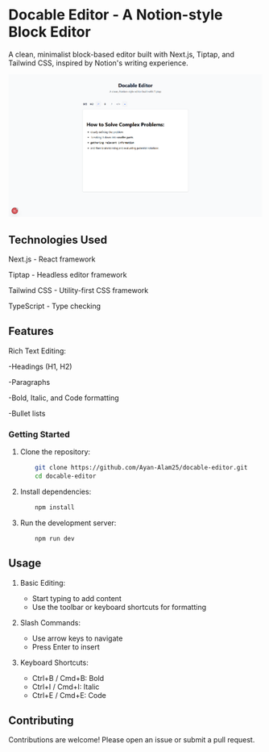 <h1 align="left">Docable Editor - A Notion-style Block Editor</h1>
<p align="left">A clean, minimalist block-based editor built with Next.js, Tiptap, and Tailwind CSS, inspired by Notion's writing experience.</p>

![Demo App](/public/screenshot-for-readme.png)

## Technologies Used
Next.js - React framework

Tiptap - Headless editor framework

Tailwind CSS - Utility-first CSS framework

TypeScript - Type checking

## Features
Rich Text Editing:

-Headings (H1, H2)

-Paragraphs

-Bold, Italic, and Code formatting

-Bullet lists

### Getting Started

1. Clone the repository:

    ```sh
        git clone https://github.com/Ayan-Alam25/docable-editor.git
        cd docable-editor
    ```
2. Install dependencies:
    ```sh
        npm install
    ```

3.  Run the development server:

    ```shell
        npm run dev
    ```

## Usage
1. Basic Editing:
    - Start typing to add content
    - Use the toolbar or keyboard shortcuts for formatting

2.  Slash Commands:
    - Use arrow keys to navigate
    - Press Enter to insert

3. Keyboard Shortcuts:
    - Ctrl+B / Cmd+B: Bold
    - Ctrl+I / Cmd+I: Italic
    - Ctrl+E / Cmd+E: Code

## Contributing
Contributions are welcome! Please open an issue or submit a pull request.